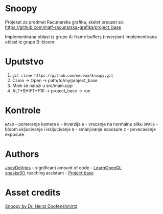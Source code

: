 # Snoopy

Projekat za predmet Racunarska grafika, skelet preuzet sa: https://github.com/matf-racunarska-grafika/project_base

Implementirana oblast iz grupe A: frame buffers (inversion)
Implementirana oblast iz grupe B: bloom


# Uputstvo

1. `git clone https://github.com/neuena/Snoopy.git`
2. CLion -> Open -> path/to/my/project_base
3. Main se nalazi u src/main.cpp
4. ALT+SHIFT+F10 -> project_base -> run

# Kontrole

`WASD` - pomeranje kamere
`E` - inverzija
`G` - vracanje na normalnu sliku
`SPACE` - bloom ukljucivanje i iskljucivanje
`Q` - smanjivanje exposure
`Z` - povecavanje exposure

# Authors

[JoeyDeVries](https://github.com/JoeyDeVries/) - significant amount of code - [LearnOpenGL](https://github.com/JoeyDeVries/LearnOpenGL)  
[spaske00](https://github.com/spaske00), teaching assistant - [Project base](https://github.com/matf-racunarska-grafika/project_base/)

# Asset credits

[Snoopy by Dr. Heinz Doofenshmirtz](https://sketchfab.com/3d-models/snoopy-18edea7a5d654d4fb95524e021a5f514)
